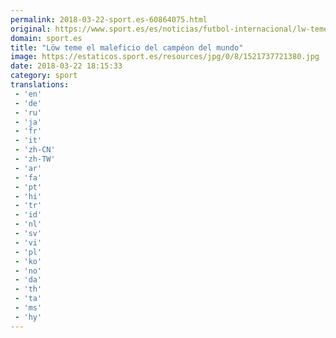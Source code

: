 ```yaml
---
permalink: 2018-03-22-sport.es-60864075.html
original: https://www.sport.es/es/noticias/futbol-internacional/lw-teme-maleficio-del-campeon-del-mundo-6709094?utm_source=rss-noticias&utm_medium=feed&utm_campaign=futbol-internacional
domain: sport.es
title: "Löw teme el maleficio del campéon del mundo"
image: https://estaticos.sport.es/resources/jpg/0/8/1521737721380.jpg
date: 2018-03-22 18:15:33
category: sport
translations: 
 - 'en'
 - 'de'
 - 'ru'
 - 'ja'
 - 'fr'
 - 'it'
 - 'zh-CN'
 - 'zh-TW'
 - 'ar'
 - 'fa'
 - 'pt'
 - 'hi'
 - 'tr'
 - 'id'
 - 'nl'
 - 'sv'
 - 'vi'
 - 'pl'
 - 'ko'
 - 'no'
 - 'da'
 - 'th'
 - 'ta'
 - 'ms'
 - 'hy'
---
```


